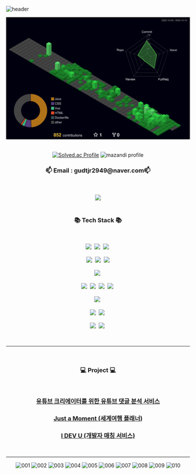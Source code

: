 ![header](https://capsule-render.vercel.app/api?type=waving&height=300&Hello&text=HyeongSeok's%20Github!&fontSize=50&color=#00a000)
<div align="center">

![](./profile-3d-contrib/profile-night-green.svg)
<br/>
<br/>

[![Solved.ac Profile](http://mazassumnida.wtf/api/v2/generate_badge?boj=gudtjr2949)](https://solved.ac/gudtjr2949/)
![mazandi profile](http://mazandi.herokuapp.com/api?handle=gudtjr2949&theme=warm)
<br/>
  
<h3 align="center">📫 Email : gudtjr2949@naver.com📫</h3>
  
<br/>
<br/>
<a href="https://velog.io/@gudtjr2949"><img src="https://img.shields.io/badge/Tech%20Blog-11B48A?style=flat-square&logo=Vimeo&logoColor=white&link=https://velog.io/@gudtjr2949"/></a>
<br/>
<br/>
  
<h3 align="center">📚 Tech Stack 📚</h3>
<br/>
<p align="center">
  <img src="https://img.shields.io/badge/Java-007396?style=flat-square&logo=Java&logoColor=white"/></a>&nbsp
  <img src="https://img.shields.io/badge/Python-3766AB?style=flat-square&logo=Python&logoColor=white"/></a>&nbsp 
  <img src="https://img.shields.io/badge/Javascript-ffb13b?style=flat-square&logo=javascript&logoColor=white"/></a>&nbsp 
  <br>
  <br>
  <img src="https://img.shields.io/badge/spring-6DB33F?style=flat-square&logo=spring&logoColor=white">&nbsp 
  <img src="https://img.shields.io/badge/springboot-6DB33F?style=flat-square&logo=springboot&logoColor=white">&nbsp 
  <img src="https://img.shields.io/badge/django-092E20?style=flat-square&logo=django&logoColor=white">
  <br>
  <br>
  <img src="https://img.shields.io/badge/Mysql-E6B91E?style=flat-square&logo=MySql&logoColor=white"/></a>&nbsp 
  <br>
  <br>
  <img src="https://img.shields.io/badge/AWS-232F3E?style=flat-square&logo=AmazonAWS&logoColor=white"/></a>&nbsp 
  <img src="https://img.shields.io/badge/Docker-2496ED?style=flat-square&logo=Docker&logoColor=white"/></a>&nbsp
  <img src="https://img.shields.io/badge/Jenkins-D24939?style=flat-square&logo=Jenkins&logoColor=white"/></a>&nbsp
  <img src="https://img.shields.io/badge/nginx-009639?style=flat-square&logo=nginx&logoColor=white">&nbsp

  <br>
  <br>
  <img src="https://img.shields.io/badge/WebRTC-333333?style=flat-square&logo=WebRTC&logoColor=white"/></a>&nbsp 
  <br>
  <br>
  <img src="https://img.shields.io/badge/apache tomcat-F8DC75?style=flat-square&logo=apachetomcat&logoColor=white">&nbsp
  <img src="https://img.shields.io/badge/vue.js-4FC08D?style=flat-square&logo=vue.js&logoColor=white">&nbsp
  <br>
  <br>
  <img src="https://img.shields.io/badge/github-181717?style=flat-square&logo=github&logoColor=white">&nbsp
  <img src="https://img.shields.io/badge/git-F05032?style=flat-square&logo=git&logoColor=white">&nbsp
</p>

<br/>

---

<br/>

<h3 align="center">💻 Project 💻</h3>
<br/>
<h3 align="center"><a href="https://github.com/gudtjr2949/Youtube_Comment_Analysis-NLP">유튜브 크리에이터를 위한 유튜브 댓글 분석 서비스</a></h3>
<h3 align="center"><a href="https://github.com/gudtjr2949/pass_final">Just a Moment (세계여행 플래너)</a></h3>
<h3 align="center"><a href="https://github.com/gudtjr2949/I-DEV-U">I DEV U (개발자 매칭 서비스)</a></h3>

<br/>

---

![001](https://github.com/gudtjr2949/gudtjr2949/assets/83962223/f091e828-9aaf-49f1-8923-acbbbcf5664f)
![002](https://github.com/gudtjr2949/gudtjr2949/assets/83962223/a9fe3070-0ac4-4cc3-9897-478ab7286230)
![003](https://github.com/gudtjr2949/gudtjr2949/assets/83962223/5aff7864-b2e5-40b2-aea4-3b2557327e80)
![004](https://github.com/gudtjr2949/gudtjr2949/assets/83962223/a5b81b39-06bd-4ce3-b832-14a75f7fe87b)
![005](https://github.com/gudtjr2949/gudtjr2949/assets/83962223/2eaf9f42-fe51-45ba-95c2-df372d09ea9a)
![006](https://github.com/gudtjr2949/gudtjr2949/assets/83962223/87149d04-e504-4fe8-88fb-3180a221445d)
![007](https://github.com/gudtjr2949/gudtjr2949/assets/83962223/7110aee9-f1d5-4b64-ba4b-a4561f599037)
![008](https://github.com/gudtjr2949/gudtjr2949/assets/83962223/0f3c3f50-ec9e-4c8e-a61d-2a9b2a09cd21)
![009](https://github.com/gudtjr2949/gudtjr2949/assets/83962223/666890e2-d038-404d-9e05-fcfe0d6e9b32)
![010](https://github.com/gudtjr2949/gudtjr2949/assets/83962223/e412ef4d-8974-47c5-92f5-effb63cff193)


</div>
